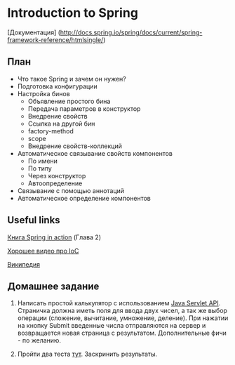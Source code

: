 # Introduction to Spring

[Документация] (http://docs.spring.io/spring/docs/current/spring-framework-reference/htmlsingle/)

## План

* Что такое Spring и зачем он нужен?
* Подготовка конфигурации
* Настройка бинов
  * Объявление простого бина
  * Передача параметров в конструктор
  * Внедрение свойств
  * Ссылка на другой бин
  * factory-method
  * scope
  * Внедрение свойств-коллекций
* Автоматическое связывание свойств компонентов
  * По имени
  * По типу
  * Через конструктор
  * Автоопределение
* Связывание с помощью аннотаций
* Автоматическое определение компонентов



## Useful links
[Книга Spring in action](https://www.assembla.com/spaces/gorsv/documents/aZ5WPupOSr457dacwqEsg8/download/aZ5WPupOSr457dacwqEsg8) (Глава 2)

[Хорошее видео про IoC](http://www.youtube.com/watch?v=ZdBwF26oWhs)

[Википедия](https://ru.wikipedia.org/wiki/%D0%98%D0%BD%D0%B2%D0%B5%D1%80%D1%81%D0%B8%D1%8F_%D1%83%D0%BF%D1%80%D0%B0%D0%B2%D0%BB%D0%B5%D0%BD%D0%B8%D1%8F)

## Домашнее задание

1) Написать простой калькулятор с использованием [Java Servlet API](https://ru.wikipedia.org/wiki/%D0%A1%D0%B5%D1%80%D0%B2%D0%BB%D0%B5%D1%82_(Java)). Страничка должна иметь поля для ввода двух чисел, а так же выбор операции (сложение, вычитание, умножение, деление). При нажатии на кнопку Submit введенные числа отправляются на сервер и возвращается новая страница с результатом. Дополнительные фичи - по желанию.

2) Пройти два теста [тут](http://www.quizful.net/test). Заскринить результаты.
